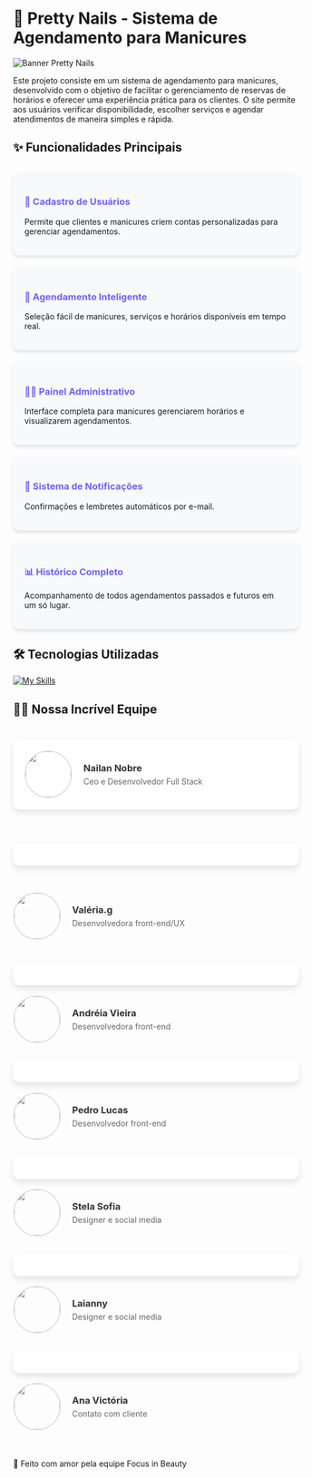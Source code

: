 # 💅 Pretty Nails - Sistema de Agendamento para Manicures

![Banner Pretty Nails](https://example.com/path-to-your-banner-image.jpg) <!-- Adicione um banner bonito aqui -->

Este projeto consiste em um sistema de agendamento para manicures, desenvolvido com o objetivo de facilitar o gerenciamento de reservas de horários e oferecer uma experiência prática para os clientes. O site permite aos usuários verificar disponibilidade, escolher serviços e agendar atendimentos de maneira simples e rápida.

## ✨ Funcionalidades Principais

<div style="display: grid; grid-template-columns: repeat(auto-fill, minmax(300px, 1fr)); gap: 20px; margin: 30px 0;">

<div style="background: #f8f9fa; padding: 20px; border-radius: 10px; box-shadow: 0 4px 6px rgba(0,0,0,0.1);">
<h3 style="color: #6c63ff;">👤 Cadastro de Usuários</h3>
<p>Permite que clientes e manicures criem contas personalizadas para gerenciar agendamentos.</p>
</div>

<div style="background: #f8f9fa; padding: 20px; border-radius: 10px; box-shadow: 0 4px 6px rgba(0,0,0,0.1);">
<h3 style="color: #6c63ff;">📅 Agendamento Inteligente</h3>
<p>Seleção fácil de manicures, serviços e horários disponíveis em tempo real.</p>
</div>

<div style="background: #f8f9fa; padding: 20px; border-radius: 10px; box-shadow: 0 4px 6px rgba(0,0,0,0.1);">
<h3 style="color: #6c63ff;">👩‍💻 Painel Administrativo</h3>
<p>Interface completa para manicures gerenciarem horários e visualizarem agendamentos.</p>
</div>

<div style="background: #f8f9fa; padding: 20px; border-radius: 10px; box-shadow: 0 4px 6px rgba(0,0,0,0.1);">
<h3 style="color: #6c63ff;">🔔 Sistema de Notificações</h3>
<p>Confirmações e lembretes automáticos por e-mail.</p>
</div>

<div style="background: #f8f9fa; padding: 20px; border-radius: 10px; box-shadow: 0 4px 6px rgba(0,0,0,0.1);">
<h3 style="color: #6c63ff;">📊 Histórico Completo</h3>
<p>Acompanhamento de todos agendamentos passados e futuros em um só lugar.</p>
</div>

</div>

## 🛠 Tecnologias Utilizadas

[![My Skills](https://skillicons.dev/icons?i=html,css,js,nodejs,express,postgresql)](https://skillicons.dev)

## 👩‍💻 Nossa Incrível Equipe

<div style="display: grid; grid-template-columns: repeat(auto-fill, minmax(350px, 1fr)); gap: 30px; margin: 40px 0;">

<!-- Membro 1 -->
<div style="background: white; border-radius: 12px; padding: 20px; box-shadow: 0 6px 12px rgba(0,0,0,0.1); display: flex; align-items: center; gap: 20px; transition: transform 0.3s;">
<a href="https://github.com/Nailan-Nobre" target="_blank" style="text-decoration: none; color: inherit; display: flex; align-items: center; gap: 20px; width: 100%;">
<img src="https://github.com/Nailan-Nobre.png" style="width: 80px; height: 80px; border-radius: 50%; object-fit: cover; border: 2px solid #e0e0e0;"/>
<div>
<h3 style="margin: 0 0 5px 0; color: #333;">Nailan Nobre</h3>
<p style="color: #666; margin: 0;">Ceo e Desenvolvedor Full Stack</p>
</div>
</a>
</div>


<!-- Membro 2 -->
## <div style="background: white; border-radius: 12px; padding: 20px; box-shadow: 0 6px 12px rgba(0,0,0,0.1); display: flex; align-items: center; gap: 20px; transition: transform 0.3s;">
<a href="https://github.com/Valeria013" target="_blank" style="text-decoration: none; color: inherit; display: flex; align-items: center; gap: 20px; width: 100%;">
<img src="https://github.com/Valeria013.png" style="width: 80px; height: 80px; border-radius: 50%; object-fit: cover; border: 2px solid #e0e0e0;"/>
<div>
<h3 style="margin: 0 0 5px 0; color: #333;">Valéria.g</h3>
<p style="color: #666; margin: 0;">Desenvolvedora front-end/UX</p>
</div>
</a>
</div>

<!-- Membro 3 -->
## <div style="background: white; border-radius: 12px; padding: 20px; box-shadow: 0 6px 12px rgba(0,0,0,0.1); display: flex; align-items: center; gap: 20px; transition: transform 0.3s;">
<a href="https://github.com/VieiraAndreia" target="_blank" style="text-decoration: none; color: inherit; display: flex; align-items: center; gap: 20px; width: 100%;">
<img src="https://github.com/VieiraAndreia.png" style="width: 80px; height: 80px; border-radius: 50%; object-fit: cover; border: 2px solid #e0e0e0;"/>
<div>
<h3 style="margin: 0 0 5px 0; color: #333;">Andréia Vieira</h3>
<p style="color: #666; margin: 0;">Desenvolvedora front-end</p>
</div>
</a>
</div>

<!-- Membro 4 -->
## <div style="background: white; border-radius: 12px; padding: 20px; box-shadow: 0 6px 12px rgba(0,0,0,0.1); display: flex; align-items: center; gap: 20px; transition: transform 0.3s;">
<a href="https://github.com/Pedroifpi" target="_blank" style="text-decoration: none; color: inherit; display: flex; align-items: center; gap: 20px; width: 100%;">
<img src="https://github.com/Pedroifpi.png" style="width: 80px; height: 80px; border-radius: 50%; object-fit: cover; border: 2px solid #e0e0e0;"/>
<div>
<h3 style="margin: 0 0 5px 0; color: #333;">Pedro Lucas</h3>
<p style="color: #666; margin: 0;">Desenvolvedor front-end</p>
</div>
</a>
</div>

<!-- Membro 5 -->
## <div style="background: white; border-radius: 12px; padding: 20px; box-shadow: 0 6px 12px rgba(0,0,0,0.1); display: flex; align-items: center; gap: 20px; transition: transform 0.3s;">
<a href="https://github.com/StelaDB" target="_blank" style="text-decoration: none; color: inherit; display: flex; align-items: center; gap: 20px; width: 100%;">
<img src="https://github.com/StelaDB.png" style="width: 80px; height: 80px; border-radius: 50%; object-fit: cover; border: 2px solid #e0e0e0;"/>
<div>
<h3 style="margin: 0 0 5px 0; color: #333;">Stela Sofia</h3>
<p style="color: #666; margin: 0;">Designer e social media</p>
</div>
</a>
</div>

<!-- Membro 6 -->
## <div style="background: white; border-radius: 12px; padding: 20px; box-shadow: 0 6px 12px rgba(0,0,0,0.1); display: flex; align-items: center; gap: 20px; transition: transform 0.3s;">
<a href="https://github.com/marylay01" target="_blank" style="text-decoration: none; color: inherit; display: flex; align-items: center; gap: 20px; width: 100%;">
<img src="https://github.com/marylay01.png" style="width: 80px; height: 80px; border-radius: 50%; object-fit: cover; border: 2px solid #e0e0e0;"/>
<div>
<h3 style="margin: 0 0 5px 0; color: #333;">Laianny</h3>
<p style="color: #666; margin: 0;">Designer e social media</p>
</div>
</a>
</div>

<!-- Membro 7 -->
## <div style="background: white; border-radius: 12px; padding: 20px; box-shadow: 0 6px 12px rgba(0,0,0,0.1); display: flex; align-items: center; gap: 20px; transition: transform 0.3s;">
<a href="https://github.com/anavsousa" target="_blank" style="text-decoration: none; color: inherit; display: flex; align-items: center; gap: 20px; width: 100%;">
<img src="https://github.com/anavsousa.png" style="width: 80px; height: 80px; border-radius: 50%; object-fit: cover; border: 2px solid #e0e0e0;"/>
<div>
<h3 style="margin: 0 0 5px 0; color: #333;">Ana Victória</h3>
<p style="color: #666; margin: 0;">Contato com cliente</p>
</div>
</a>
</div>

</div>

## <div style="text-align: center; margin-top: 50px; color: #6c63ff; font-size: 14px;">
💖 Feito com amor pela equipe Focus in Beauty
</div>
